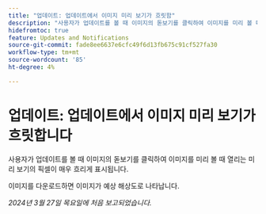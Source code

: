 ```yaml
---
title: "업데이트: 업데이트에서 이미지 미리 보기가 흐릿함"
description: "사용자가 업데이트를 볼 때 이미지의 돋보기를 클릭하여 이미지를 미리 볼 때 열리는 미리보기가 매우 흐릿합니다."
hidefromtoc: true
feature: Updates and Notifications
source-git-commit: fade8ee6637e6cfc49f6d13fb675c91cf527fa30
workflow-type: tm+mt
source-wordcount: '85'
ht-degree: 4%

---
```



# 업데이트: 업데이트에서 이미지 미리 보기가 흐릿합니다

사용자가 업데이트를 볼 때 이미지의 돋보기를 클릭하여 이미지를 미리 볼 때 열리는 미리 보기의 픽셀이 매우 흐리게 표시됩니다.

이미지를 다운로드하면 이미지가 예상 해상도로 나타납니다.

_2024년 3월 27일 목요일에 처음 보고되었습니다._
